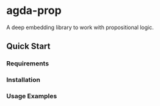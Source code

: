 # agda-prop
A deep embedding library to work with propositional logic.

## Quick Start

### Requirements

### Installation

### Usage Examples
